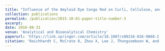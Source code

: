 ```yaml
---
title: "Influence of the Amyloid Dye Congo Red on Curli, Cellulose, and the Extracellular Matrix in E. coli during Growth and Matrix Purification"
collection: publications
permalink: /publication/2015-10-01-paper-title-number-3
excerpt:
date: 2016-08-31
venue: 'Analytical and Bioanalytical Chemistry'
paperurl: 'https://link.springer.com/article/10.1007/s00216-016-9868-2'
citation: 'Reichhardt C, McCrate O, Zhou X, Lee J, Thongsomboon W, and Cegelski L. “Influence of the Amyloid Dye Congo Red on Curli, Cellulose, and the Extracellular Matrix in E. coli during Growth and Matrix Purification.” Analytical and Bioanalytical Chemistry. (2016), 408(27), 7709–7717. (doi: 10.1007/s00216-016-9868-2)'
---
```

